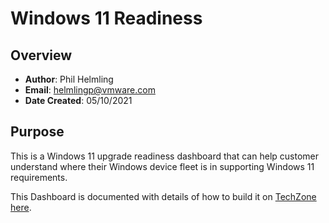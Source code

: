 # Windows 11 Readiness

## Overview
- **Author**: Phil Helmling
- **Email**: helmlingp@vmware.com
- **Date Created**: 05/10/2021

## Purpose
<!-- Summary Start -->
This is a Windows 11 upgrade readiness dashboard that can help customer understand where their Windows device fleet is in supporting Windows 11 requirements.
<!-- Summary End -->

This Dashboard is documented with details of how to build it on [TechZone here](https://techzone.omnissa.com/blog/inventorying-workspace-one-devices-windows-10-end-life).
